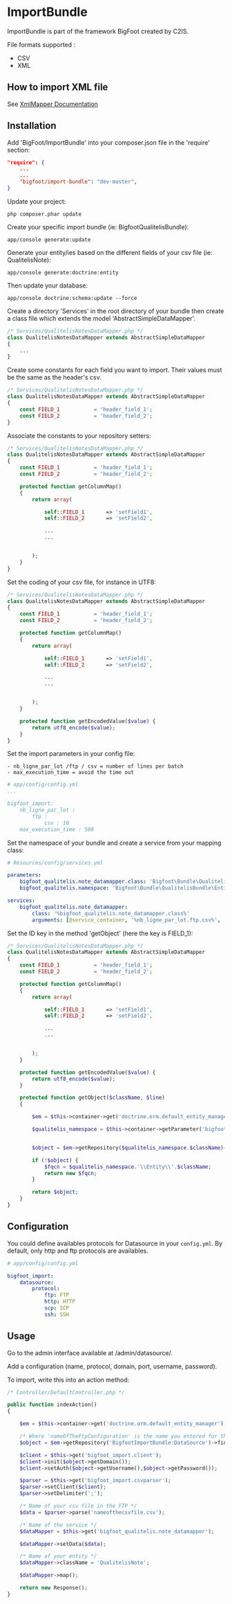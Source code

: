 ImportBundle
=============

ImportBundle is part of the framework BigFoot created by C2IS.

File formats supported :
* CSV
* XML

How to import XML file
----------------------

See [XmlMapper Documentation](./Resources/doc/xmlmapper.md)

Installation
------------

Add 'BigFoot/ImportBundle' into your composer.json file in the 'require' section:

``` json
"require": {
    ...
    ...
    "bigfoot/import-bundle": "dev-master",
}
```

Update your project:

``` shell
php composer.phar update
```

Create your specific import bundle (ie: BigfootQualitelisBundle):

``` shell
app/console generate:update
```

Generate your entity/ies based on the different fields of your csv file (ie: QualitelisNote):

``` shell
app/console generate:doctrine:entity
```

Then update your database:

``` shell
app/console doctrine:schema:update --force
```

Create a directory 'Services' in the root directory of your bundle then create a class file which extends the model 'AbstractSimpleDataMapper'.

``` php
/* Services/QualitelisNotesDataMapper.php */
class QualitelisNotesDataMapper extends AbstractSimpleDataMapper
{
    ...
}
```

Create some constants for each field you want to import. Their values must be the same as the header's csv.

``` php
/* Services/QualitelisNotesDataMapper.php */
class QualitelisNotesDataMapper extends AbstractSimpleDataMapper
{
    const FIELD_1           = 'header_field_1';
    const FIELD_2           = 'header_field_2';
}
```

Associate the constants to your repository setters:

``` php
/* Services/QualitelisNotesDataMapper.php */
class QualitelisNotesDataMapper extends AbstractSimpleDataMapper
{
    const FIELD_1           = 'header_field_1';
    const FIELD_2           = 'header_field_2';

    protected function getColumnMap()
    {
        return array(

            self::FIELD_1       => 'setField1',
            self::FIELD_2       => 'setField2',

            ...
            ...


        );
    }
}
```

Set the coding of your csv file, for instance in UTF8:

``` php
/* Services/QualitelisNotesDataMapper.php */
class QualitelisNotesDataMapper extends AbstractSimpleDataMapper
{
    const FIELD_1           = 'header_field_1';
    const FIELD_2           = 'header_field_2';

    protected function getColumnMap()
    {
        return array(

            self::FIELD_1       => 'setField1',
            self::FIELD_2       => 'setField2',

            ...
            ...


        );
    }

    protected function getEncodedValue($value) {
        return utf8_encode($value);
    }
}
```

Set the import parameters in your config file:

    - nb_ligne_par_lot /ftp / csv = number of lines per batch
    - max_execution_time = avoid the time out


``` yml
# app/config/config.yml
...

bigfoot_import:
    nb_ligne_par_lot :
        ftp :
            csv : 10
    max_execution_time : 500
```

Set the namespace of your bundle and create a service from your mapping class:

``` yml
# Resources/config/services.yml

parameters:
    bigfoot_qualitelis.note_datamapper.class: 'Bigfoot\Bundle\QualitelisBundle\Services\QualitelisNotesDataMapper'
    bigfoot_qualitelis.namespace: 'Bigfoot\Bundle\QualitelisBundle\Entity\'

services:
    bigfoot_qualitelis.note_datamapper:
        class: '%bigfoot_qualitelis.note_datamapper.class%'
        arguments: [@service_container, '%nb_ligne_par_lot.ftp.csv%', '%bigfoot_qualitelis.namespace%']
```

Set the ID key in the method 'getObject' (here the key is FIELD_1):

``` php
/* Services/QualitelisNotesDataMapper.php */
class QualitelisNotesDataMapper extends AbstractSimpleDataMapper
{
    const FIELD_1           = 'header_field_1';
    const FIELD_2           = 'header_field_2';

    protected function getColumnMap()
    {
        return array(

            self::FIELD_1       => 'setField1',
            self::FIELD_2       => 'setField2',

            ...
            ...


        );
    }

    protected function getEncodedValue($value) {
        return utf8_encode($value);
    }

    protected function getObject($className, $line)
    {

        $em = $this->container->get('doctrine.orm.default_entity_manager');

        $qualitelis_namespace = $this->container->getParameter('bigfoot_qualitelis.namespace');


        $object = $em->getRepository($qualitelis_namespace.$className)->findOneBy(array(self::FIELD_1 => $line[$this->data->getIndexOfHead(self::FIELD_1)]));

        if (!$object) {
            $fqcn = $qualitelis_namespace.'\\Entity\\'.$className;
            return new $fqcn;
        }

        return $object;
    }
}
```

Configuration
-------------

You could define availables protocols for Datasource in your `config.yml`. By default, only http and ftp protocols are availables.

```yml
# app/config/config.yml

bigfoot_import:
    datasource:
        protocol:
            ftp: FTP
            http: HTTP
            scp: SCP
            ssh: SSH
```

Usage
-----

Go to the admin interface available at /admin/datasource/.

Add a configuration (name, protocol, domain, port, username, password).

To import, write this into an action method:

``` php
/* Controller/DefaultController.php */

public function indexAction()
{

    $em = $this->container->get('doctrine.orm.default_entity_manager');

    /* Where 'nameOfTheFtpConfiguration' is the name you entered for the FTP configuration  */
    $object = $em->getRepository('BigfootImportBundle:DataSource')->findOneBy(array('name' => 'nameOfTheFtpConfiguration'));

    $client = $this->get('bigfoot_import.client');
    $client->init($object->getDomain());
    $client->setAuth($object->getUsername(),$object->getPassword());

    $parser = $this->get('bigfoot_import.csvparser');
    $parser->setClient($client);
    $parser->setDelimiter(';');

    /* Name of your csv file in the FTP */
    $data = $parser->parse('nameofthecsvfile.csv');

    /* Name of the service */
    $dataMapper = $this->get('bigfoot_qualitelis.note_datamapper');

    $dataMapper->setData($data);

    /* Name of your entity */
    $dataMapper->className = 'QualitelisNote';

    $dataMapper->map();

    return new Response();
}

```
